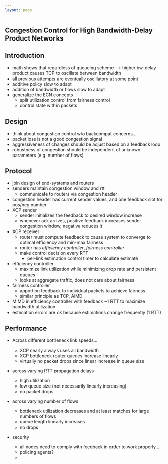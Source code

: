 ```yaml
---
layout: page
---
```


## Congestion Control for High Bandwidth-Delay Product Networks

## Introduction

- math shows that regardless of queueing scheme --> higher bw-delay product
causes TCP to oscillate between bandwidth
- all previous attempts are eventually oscillatory at some point
- additive policy slow to adapt
- addition of bandwidth or flows slow to adapt
- generalize the ECN concepts
    - split utilization control from fairness control
    - control state within packets


## Design

- think about congestion control w/o backcompat concerns...
- packet loss is not a good congestion signal
- aggressiveness of changes should be adjust based on a feedback loop
- robustness of congestion should be independent of unknown parameters
  (e.g. number of flows)

## Protocol

- join design of end-systems and routers
- senders maintain congestion window and rtt
    - communicate to routers via congestion header
- congestion header has current sender values, and one feedback slot for
  pos/neg number
- XCP sender
    - sender initializes the feedback to desired window increase
    - whenever ack arrives, positive feedback increases sender congestion
      window, negative reduces it
- XCP receiver
    - router must compute feedback to cause system to converge to optimal
      efficiency and min-max fairness
    - router has _efficiency controller_, _fairness controller_
    - make control decision every RTT
        - per-link estimation control timer to calculate estimate
- efficiency controller
    - maximize link utilization while minimizing drop rate and persistent queues
    - looks at aggregate traffic, does not care about fairness
- fairness controller
    - apportion feedback to individual packets to achieve fairness
    - similar principle as TCP, AIMD
- MIMD in efficiency controller with feedback ~1 RTT to maximize bandwidth
  utilization
- estimation errors are ok because estimations change frequently (1 RTT)

## Performance

- Across different bottleneck link speeds...
    - XCP nearly always uses all bandwidth
    - XCP bottleneck router queues increase linearly
    - virtually no packet drops since linear increase in queue size
- across varying RTT propagation delays
    - high utilization
    - low queue size (not necessarily linearly increasing)
    - no packet drops
- across varying number of flows
    - bottleneck utilization decreases and at least matches for large numbers of flows
    - queue length linearly increases
    - no drops

- security
    - all nodes need to comply with feedback in order to work properly...
    - policing agents?
    -
